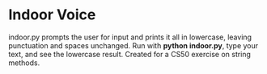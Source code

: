 # Indoor Voice

indoor.py prompts the user for input and prints it all in lowercase, leaving punctuation and spaces unchanged.
Run with **python indoor.py**, type your text, and see the lowercase result.
Created for a CS50 exercise on string methods.